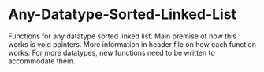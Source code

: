 # Any-Datatype-Sorted-Linked-List
Functions for any datatype sorted linked list. Main premise of how this works is void pointers.
More information in header file on how each function works. For more datatypes, new functions need to be written to accommodate them.
